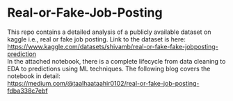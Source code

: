 # Real-or-Fake-Job-Posting
This repo contains a detailed analysis of a publicly available dataset on kaggle i.e., real or fake job posting. Link to the dataset is here: <br />
https://www.kaggle.com/datasets/shivamb/real-or-fake-fake-jobposting-prediction <br />
In the attached notebook, there is a complete lifecycle from data cleaning to EDA to predictions using ML techniques. The following blog covers the notebook in detail: <br />
https://medium.com/@taalhaataahir0102/real-or-fake-job-posting-fdba338c7ebf
